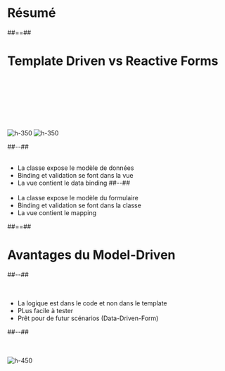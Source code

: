 <!-- .slide: class="transition-bg-grey-1 underline" -->
# Résumé

##==##

<!-- .slide: class="two-column-layout" -->
# Template Driven vs Reactive Forms
<br><br><br><br><br><br><br>
![h-350](assets/images/school/forms/template_driven.png)
![h-350](assets/images/school/forms/reactive_forms.png)

##--##
<br><br>
- La classe expose le modèle de données
- Binding et validation se font dans la vue
- La vue contient le data binding
##--##
<br><br>
- La classe expose le modèle du formulaire
- Binding et validation se font dans la classe
- La vue contient le mapping

##==##

<!-- .slide: class="two-column-layout"-->
# Avantages du Model-Driven
##--##
<br><br><br>

- La logique est dans le code et non dans le template
- PLus facile à tester
- Prêt pour de futur scénarios (Data-Driven-Form)

##--##
<br><br><br>

![h-450](assets/images/school/forms/avantage_reactive_forms.png)
